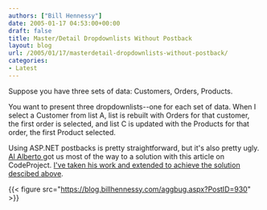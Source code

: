 ```yaml
---
authors: ["Bill Hennessy"]
date: 2005-01-17 04:53:00+00:00
draft: false
title: Master/Detail Dropdownlists Without Postback
layout: blog
url: /2005/01/17/masterdetail-dropdownlists-without-postback/
categories:
- Latest
---
```


Suppose you have three sets of data: Customers, Orders, Products.




You want to present three dropdownlists--one for each set of data. When I select a Customer from list A, list is rebuilt with Orders for that customer, the first order is selected, and list C is updated with the Products for that order, the first Product selected.




Using ASP.NET postbacks is pretty straightforward, but it's also pretty ugly. [Al Alberto ](https://www.codeproject.com/aspnet/MasterDetailDDL.asp?select=1016022&forumid=14297&df=100&msg=1016022)got us most of the way to a solution with this article on CodeProject. [I've taken his work and extended to achieve the solution descibed above](https://blog.billhennessy.com/forums/927/ShowPost.aspx).







{{< figure src="https://blog.billhennessy.com/aggbug.aspx?PostID=930" >}}

